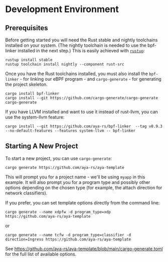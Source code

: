 # Development Environment

## Prerequisites

Before getting started you will need the Rust stable and nightly toolchains installed on your system. (The nightly toolchain is needed to use the bpf-linker installed in the next step.)
This is easily achieved with [`rustup`](https://rustup.rs):

```console
rustup install stable
rustup toolchain install nightly --component rust-src
```

Once you have the Rust toolchains installed, you must also install the `bpf-linker` - for linking our eBPF program - and `cargo-generate` - for generating the project skeleton.

```console
cargo install bpf-linker
cargo install --git https://github.com/cargo-generate/cargo-generate cargo-generate
```

If you have LLVM installed and want to use it instead of rust-llvm, you can use the system-llvm feature:
```console
cargo install --git https://github.com/aya-rs/bpf-linker  --tag v0.9.3 --no-default-features --features system-llvm -- bpf-linker
```

## Starting A New Project

To start a new project, you can use `cargo-generate`:

```console
cargo generate https://github.com/aya-rs/aya-template
```
This will prompt you for a project name - we'll be using `myapp` in this example. It will also prompt you for a program type and possibly other options depending on the chosen type (for example, the attach direction for network classifiers).

If you prefer, you can set template options directly from the command line:
```console
cargo generate --name xdpfw -d program_type=xdp https://github.com/aya-rs/aya-template
```
or
```console
cargo generate --name tcfw -d program_type=classifier -d direction=Ingress https://github.com/aya-rs/aya-template
```

See https://github.com/aya-rs/aya-template/blob/main/cargo-generate.toml for the full list of available options.
